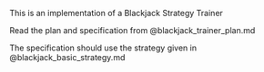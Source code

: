 This is an implementation of a Blackjack Strategy Trainer

Read the plan and specification from @blackjack_trainer_plan.md

The specification should use the strategy given in @blackjack_basic_strategy.md